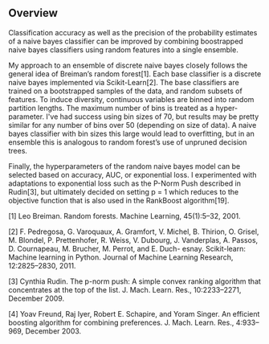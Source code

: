 ## Overview

Classification accuracy as well as the precision of the probability estimates of
a naive bayes classifier can be improved by combining boostrapped naive bayes
classifiers using random features into a single ensemble.

My approach to an ensemble of discrete naive bayes closely follows the general idea of Breiman’s random forest[1]. Each base classifier is a discrete naive bayes implemented via Scikit-Learn[2]. The base classifiers are trained on a bootstrapped samples of the data, and random subsets of features. To induce diversity, continuous variables are binned into random partition lengths. The maximum number of bins is treated as a hyper-parameter. I've had success using bin sizes of 70, but results may be pretty similar for any number of bins over 50 (depending on size of data). A naive bayes classifier with bin sizes this large would lead to overfitting, but in an ensemble this is analogous to random forest’s use of unpruned decision trees.

Finally, the hyperparameters of the random naive bayes model can be selected based on accuracy, AUC, or exponential loss. I experimented with adaptations to exponential loss such as the P-Norm Push described in Rudin[3], but ultimately decided on setting p = 1 which reduces to the objective function that is also used in the RankBoost algorithm[19].

[1] Leo Breiman. Random forests. Machine Learning, 45(1):5–32, 2001.

[2] F. Pedregosa, G. Varoquaux, A. Gramfort, V. Michel, B. Thirion, O. Grisel, M. Blondel, P. Prettenhofer, R. Weiss, V. Dubourg, J. Vanderplas, A. Passos, D. Cournapeau, M. Brucher, M. Perrot, and E. Duch- esnay. Scikit-learn: Machine learning in Python. Journal of Machine Learning Research, 12:2825–2830, 2011.

[3] Cynthia Rudin. The p-norm push: A simple convex ranking algorithm that concentrates at the top of the list. J. Mach. Learn. Res., 10:2233–2271, December 2009.

[4] Yoav Freund, Raj Iyer, Robert E. Schapire, and Yoram Singer. An efficient boosting algorithm for combining preferences. J. Mach. Learn. Res., 4:933–969, December 2003.
